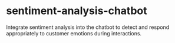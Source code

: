 # sentiment-analysis-chatbot
Integrate sentiment analysis into the chatbot to detect and respond appropriately to customer emotions during interactions.
